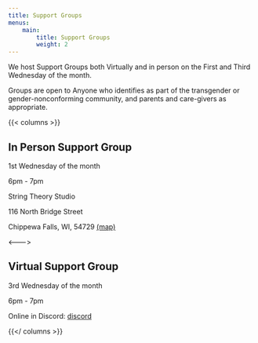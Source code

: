 ```yaml
---
title: Support Groups
menus:
    main:
        title: Support Groups
        weight: 2
---
```


We host Support Groups both Virtually and in person on the First and Third Wednesday of the month.

Groups are open to Anyone who identifies as part of the transgender or gender-nonconforming community, and parents and care-givers as appropriate.

{{< columns >}}
## In Person Support Group

1st Wednesday of the month

6pm - 7pm

String Theory Studio

116 North Bridge Street

Chippewa Falls, WI, 54729 [(map)](http://maps.google.com/?q=116%20North%20Bridge%20Street%20Chippewa%20Falls,%20WI,%2054729%20United%20States)

<---> 

## Virtual Support Group

3rd Wednesday of the month

6pm - 7pm

Online in Discord: [discord](https://discord.com/invite/rGCcCxknfH)

{{</ columns >}}